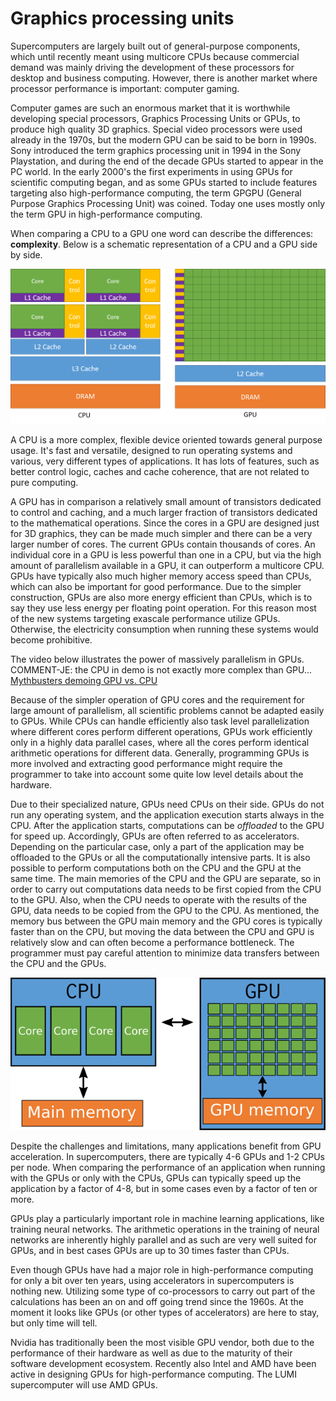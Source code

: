 <!-- Includes material from "Supercomputing" online-course (https://www.futurelearn.com/courses/supercomputing/)
by Edinburgh Supercomputing Center (EPCC), licensed under Creative Commons SA-BY -->

# Graphics processing units

Supercomputers are largely built out of general-purpose components, which
until recently meant using multicore CPUs because commercial demand was mainly
driving the development of these processors for desktop and business
computing. However, there is another market where processor performance is
important: computer gaming.

Computer games are such an enormous market that it is worthwhile developing
special processors, Graphics Processing Units or GPUs, to produce high quality
3D graphics. Special video processors were used already in the 1970s, but the
modern GPU can be said to be born in 1990s. Sony introduced the term graphics
processing unit in 1994 in the Sony Playstation, and during the end of the
decade GPUs started to appear in the PC world. In the early 2000's the
first experiments in using GPUs for scientific computing began, and as some GPUs
started to include features targeting also high-performance computing, the
term GPGPU (General Purpose Graphics Processing Unit) was coined. Today one
uses mostly only the term GPU in high-performance computing.

When comparing a CPU to a GPU one word can describe the differences:
**complexity**. Below is a schematic representation of a CPU and a GPU side
by side.


<!-- Image source https://docs.nvidia.com/cuda/cuda-c-programming-guide/ 
     copyright  NVIDIA Corporation -->
![CPU vs. GPU. Arithmetic Units](images/CPU_vs_GPU_alu.png)

A CPU is a more complex, flexible device oriented towards general purpose
usage. It's fast and versatile, designed to run operating systems and various,
very different types of applications. It has lots of features, such as better
control logic, caches and cache coherence, that are not related to pure
computing.

A GPU has in comparison a relatively small amount of transistors dedicated to
control and caching, and a much larger fraction of transistors dedicated to
the mathematical operations. Since the cores in a GPU are designed just for 3D
graphics, they can be made much simpler and there can be a very larger number
of cores. The current GPUs contain thousands of cores. An individual core in
a GPU is less powerful than one in a CPU, but via the high amount of
parallelism available in a GPU, it can outperform a multicore CPU. GPUs have
typically also much higher memory access speed than CPUs, which can also be
important for good performance. Due to the simpler construction, GPUs are
also more energy efficient than CPUs, which is to say they use less energy per
floating point operation. For this reason most of the new systems targeting
exascale performance utilize GPUs. Otherwise, the electricity consumption when
running these systems would become prohibitive.

The video below illustrates the power of massively parallelism in GPUs.
COMMENT-JE: the CPU in demo is not exactly more complex than GPU...
[Mythbusters demoing GPU vs. CPU](https://youtu.be/-P28LKWTzrI)

Because of the simpler operation of GPU cores and the requirement for large
amount of parallelism, all scientific problems cannot be adapted easily to
GPUs. While CPUs can handle efficiently also task level parallelization where
different cores perform different operations, GPUs work efficiently only in a
highly data parallel cases, where all the cores perform identical arithmetic
operations for different data. Generally, programming GPUs is more involved
and extracting good performance might require the programmer to take into
account some quite low level details about the hardware.

Due to their specialized nature, GPUs need CPUs on their side. GPUs do not run
any operating system, and the application execution starts always in the CPU.
After the application starts, computations can be *offloaded* to the GPU for
speed up. Accordingly, GPUs are often referred to as accelerators. Depending
on the particular case, only a part of the application may be offloaded to the
GPUs or all the computationally intensive parts. It is also possible to
perform computations both on the CPU and the GPU at the same time. The main
memories of the CPU and the GPU are separate, so in order to carry out
computations data needs to be first copied from the CPU to the GPU. Also, when
the CPU needs to operate with the results of the GPU, data needs to be copied
from the GPU to the CPU. As mentioned, the memory bus between the GPU main
memory and the GPU cores is typically faster than on the CPU, but moving the data
between the CPU and GPU is relatively slow and can often become a performance
bottleneck. The programmer must pay careful attention to minimize data
transfers between the CPU and the GPUs.

![CPU and GPU have separate memory](images/cpu-gpu-memory.png)

Despite the challenges and limitations, many applications benefit from GPU
acceleration. In supercomputers, there are typically 4-6 GPUs and 1-2 CPUs per
node. When comparing the performance of an application when running with the
GPUs or only with the CPUs, GPUs can typically speed up the application by a
factor of 4-8, but in some cases even by a factor of ten or more.

GPUs play a particularly important role in machine learning applications, like
training neural networks. The arithmetic operations in the training of neural
networks are inherently highly parallel and as such are very well suited for
GPUs, and in best cases GPUs are up to 30 times faster than CPUs.

Even though GPUs have had a major role in high-performance computing for
only a bit over ten years, using accelerators in supercomputers is nothing new.
Utilizing some type of co-processors to carry out part of the calculations has
been an on and off going trend since the 1960s. At the moment it looks like GPUs
(or other types of accelerators) are here to stay, but only time will tell.

Nvidia has traditionally been the most visible GPU vendor, both due to the
performance of their hardware as well as due to the maturity of their software
development ecosystem. Recently also Intel and AMD have been active in
designing GPUs for high-performance computing. The LUMI supercomputer will use
AMD GPUs.
